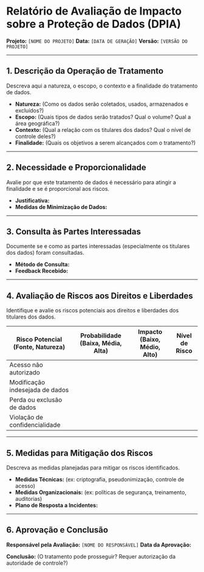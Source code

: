 # Relatório de Avaliação de Impacto sobre a Proteção de Dados (DPIA)

**Projeto:** `[NOME DO PROJETO]`
**Data:** `[DATA DE GERAÇÃO]`
**Versão:** `[VERSÃO DO PROJETO]`

---

## 1. Descrição da Operação de Tratamento

Descreva aqui a natureza, o escopo, o contexto e a finalidade do tratamento de dados.

- **Natureza:** (Como os dados serão coletados, usados, armazenados e excluídos?)
- **Escopo:** (Quais tipos de dados serão tratados? Qual o volume? Qual a área geográfica?)
- **Contexto:** (Qual a relação com os titulares dos dados? Qual o nível de controle deles?)
- **Finalidade:** (Quais os objetivos a serem alcançados com o tratamento?)

---

## 2. Necessidade e Proporcionalidade

Avalie por que este tratamento de dados é necessário para atingir a finalidade e se é proporcional aos riscos.

- **Justificativa:**
- **Medidas de Minimização de Dados:**

---

## 3. Consulta às Partes Interessadas

Documente se e como as partes interessadas (especialmente os titulares dos dados) foram consultadas.

- **Método de Consulta:**
- **Feedback Recebido:**

---

## 4. Avaliação de Riscos aos Direitos e Liberdades

Identifique e avalie os riscos potenciais aos direitos e liberdades dos titulares dos dados.

| Risco Potencial (Fonte, Natureza) | Probabilidade (Baixa, Média, Alta) | Impacto (Baixo, Médio, Alto) | Nível de Risco |
| --------------------------------- | ---------------------------------- | ---------------------------- | -------------- |
| Acesso não autorizado             |                                    |                              |                |
| Modificação indesejada de dados   |                                    |                              |                |
| Perda ou exclusão de dados        |                                    |                              |                |
| Violação de confidencialidade     |                                    |                              |                |

---

## 5. Medidas para Mitigação dos Riscos

Descreva as medidas planejadas para mitigar os riscos identificados.

- **Medidas Técnicas:** (ex: criptografia, pseudonimização, controle de acesso)
- **Medidas Organizacionais:** (ex: políticas de segurança, treinamento, auditorias)
- **Plano de Resposta a Incidentes:**

---

## 6. Aprovação e Conclusão

**Responsável pela Avaliação:** `[NOME DO RESPONSÁVEL]`
**Data da Aprovação:**

**Conclusão:** (O tratamento pode prosseguir? Requer autorização da autoridade de controle?)